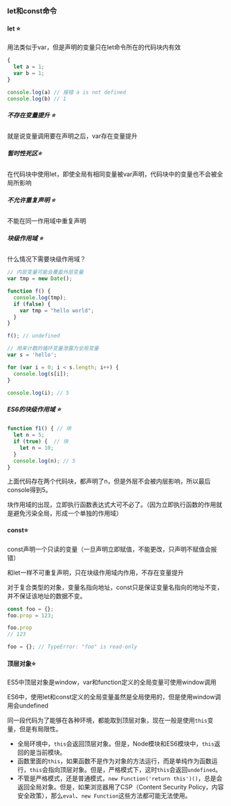 ### let和const命令

#### let :star:

用法类似于var，但是声明的变量只在let命令所在的代码块内有效

```js
{
  let a = 1;
  var b = 1;
}

console.log(a) // 报错 a is not defined
console.log(b) // 1
```

##### 不存在变量提升​ :star:

就是说变量调用要在声明之后，var存在变量提升

##### 暂时性死区:star:

在代码块中使用let，即使全局有相同变量被var声明，代码块中的变量也不会被全局所影响

##### 不允许重复声明​  :star:

不能在同一作用域中重复声明

##### 块级作用域​ :star:

什么情况下需要块级作用域？

```js
// 内层变量可能会覆盖外层变量
var tmp = new Date();

function f() {
  console.log(tmp);
  if (false) {
    var tmp = "hello world";
  }
}

f(); // undefined

// 用来计数的循环变量泄露为全局变量
var s = 'hello';

for (var i = 0; i < s.length; i++) {
  console.log(s[i]);
}

console.log(i); // 5
```

##### ES6的块级作用域 :star:

```js
function f1() { // 块
  let n = 5;
  if (true) {  // 块
    let n = 10;
  }
  console.log(n); // 5
}
```

上面代码存在两个代码块，都声明了n，但是外层不会被内层影响，所以最后console得到5。

块作用域的出现，立即执行函数表达式大可不必了。（因为立即执行函数的作用就是避免污染全局，形成一个单独的作用域）

#### const:star:

const声明一个只读的变量（一旦声明立即赋值，不能更改，只声明不赋值会报错）

和let一样不可重复声明，只在块级作用域内作用，不存在变量提升

对于复合类型的对象，变量名指向地址，const只是保证变量名指向的地址不变，并不保证该地址的数据不变。

```js
const foo = {};
foo.prop = 123;

foo.prop
// 123

foo = {}; // TypeError: "foo" is read-only
```

#### 顶层对象:star:

ES5中顶层对象是window，var和function定义的全局变量可使用window调用

ES6中，使用let和const定义的全局变量虽然是全局使用的，但是使用window调用会undefined

同一段代码为了能够在各种环境，都能取到顶层对象，现在一般是使用`this`变量，但是有局限性。

- 全局环境中，`this`会返回顶层对象。但是，Node模块和ES6模块中，`this`返回的是当前模块。
- 函数里面的`this`，如果函数不是作为对象的方法运行，而是单纯作为函数运行，`this`会指向顶层对象。但是，严格模式下，这时`this`会返回`undefined`。
- 不管是严格模式，还是普通模式，`new Function('return this')()`，总是会返回全局对象。但是，如果浏览器用了CSP（Content Security Policy，内容安全政策），那么`eval`、`new Function`这些方法都可能无法使用。